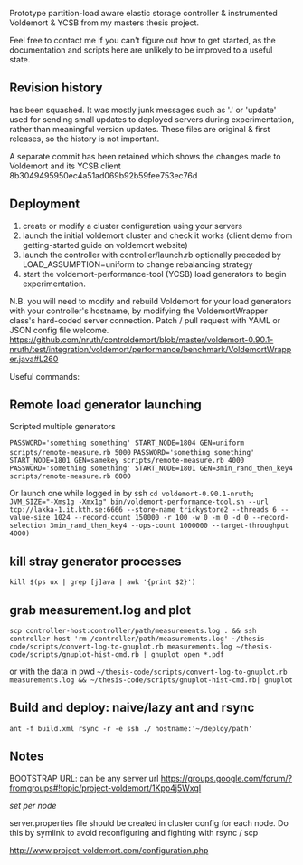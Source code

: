 Prototype partition-load aware elastic storage controller & 
instrumented Voldemort & YCSB from my masters thesis project. 

Feel free to contact me if you can't figure out how to get started, as the
documentation and scripts here are unlikely to be improved to a useful state.

## Revision history

has been squashed. It was mostly junk messages such as '.' or 'update' used
for sending small updates to deployed servers during experimentation, rather
than meaningful version updates. These files are original & first releases, so
the history is not important.

A separate commit has been retained which shows the changes made to Voldemort 
and its YCSB client 8b3049495950ec4a51ad069b92b59fee753ec76d

## Deployment

 1. create or modify a cluster configuration using your servers
 2. launch the initial voldemort cluster and check it works (client demo from getting-started guide on voldemort website)
 3. launch the controller with controller/launch.rb optionally preceded by LOAD_ASSUMPTION=uniform to change rebalancing strategy
 4. start the voldemort-performance-tool (YCSB) load generators to begin experimentation.

N.B. you will need to modify and rebuild Voldemort for your load generators with your controller's hostname, by modifying the VoldemortWrapper class's hard-coded server connection. 
Patch / pull request with YAML or JSON config file welcome. 
https://github.com/nruth/controldemort/blob/master/voldemort-0.90.1-nruth/test/integration/voldemort/performance/benchmark/VoldemortWrapper.java#L260

Useful commands:

## Remote load generator launching

Scripted multiple generators

`PASSWORD='something something' START_NODE=1804 GEN=uniform scripts/remote-measure.rb 5000`
`PASSWORD='something something' START_NODE=1801 GEN=samekey scripts/remote-measure.rb 4000`
`PASSWORD='something something' START_NODE=1801 GEN=3min_rand_then_key4 scripts/remote-measure.rb 6000`

Or launch one while logged in by ssh
``
cd voldemort-0.90.1-nruth; JVM_SIZE="-Xms1g -Xmx1g" bin/voldemort-performance-tool.sh --url tcp://lakka-1.it.kth.se:6666 --store-name trickystore2 --threads 6 --value-size 1024 --record-count 150000 -r 100 -w 0 -m 0 -d 0 --record-selection 3min_rand_then_key4 --ops-count 1000000 --target-throughput 4000)
``

## kill stray generator processes

`kill $(ps ux | grep [j]ava | awk '{print $2}')`

## grab measurement.log and plot

``
scp controller-host:controller/path/measurements.log . && ssh controller-host 'rm /controller/path/measurements.log'
~/thesis-code/scripts/convert-log-to-gnuplot.rb measurements.log
~/thesis-code/scripts/gnuplot-hist-cmd.rb | gnuplot
open *.pdf
``

or with the data in pwd
``
~/thesis-code/scripts/convert-log-to-gnuplot.rb measurements.log && ~/thesis-code/scripts/gnuplot-hist-cmd.rb| gnuplot
``

## Build and deploy: naive/lazy ant and rsync

``ant -f build.xml
rsync -r -e ssh ./ hostname:'~/deploy/path'
``

## Notes

BOOTSTRAP URL:
can be any server url
https://groups.google.com/forum/?fromgroups#!topic/project-voldemort/1Kpp4j5WxgI

*set per node*

server.properties file should be created in cluster config for each node.
Do this by symlink to avoid reconfiguring and fighting with rsync / scp

 http://www.project-voldemort.com/configuration.php
